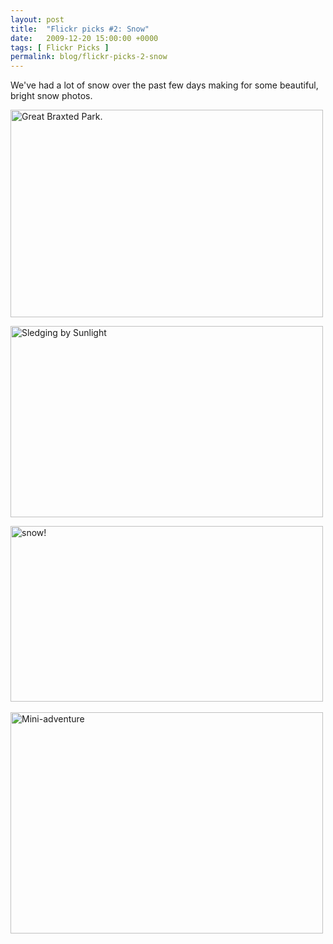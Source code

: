 ```yaml
---
layout: post
title:  "Flickr picks #2: Snow"
date:   2009-12-20 15:00:00 +0000
tags: [ Flickr Picks ]
permalink: blog/flickr-picks-2-snow
---
```

We've had a lot of snow over the past few days making for some beautiful, bright snow photos.

<p><a href="http://www.flickr.com/photos/stuart166axe/4198665199/" title="Great Braxted Park. by Stuart Axe, on Flickr" rel="nofollow"><img width="500" height="332" src="http://farm3.static.flickr.com/2736/4198665199_e51e91fe5f.jpg" alt="Great Braxted Park." /></a></p>
<p><a href="http://www.flickr.com/photos/visibledarkness/4197673154/" title="Sledging by Sunlight by Visible Darkness, on Flickr" rel="nofollow"><img width="500" height="306" src="http://farm3.static.flickr.com/2755/4197673154_656c89ea11.jpg" alt="Sledging by Sunlight" /></a></p>
<p><a href="http://www.flickr.com/photos/hydrogen1/4194859042/" title="snow! by enviro warrior, on Flickr" rel="nofollow"><img width="500" height="281" src="http://farm3.static.flickr.com/2706/4194859042_b6cd354837.jpg" alt="snow!" /></a><a href="http://www.flickr.com/photos/scootzsx/4194092026/" title="Star Burst! by Scootzsx, on Flickr" rel="nofollow"><br /></a></p>
<p><a href="http://www.flickr.com/photos/slowandeasy/4195011003/" title="Mini-adventure by SlowAndEasy, on Flickr" rel="nofollow"><img width="500" height="354" src="http://farm3.static.flickr.com/2490/4195011003_4cf272e2ef.jpg" alt="Mini-adventure" /></a></p>